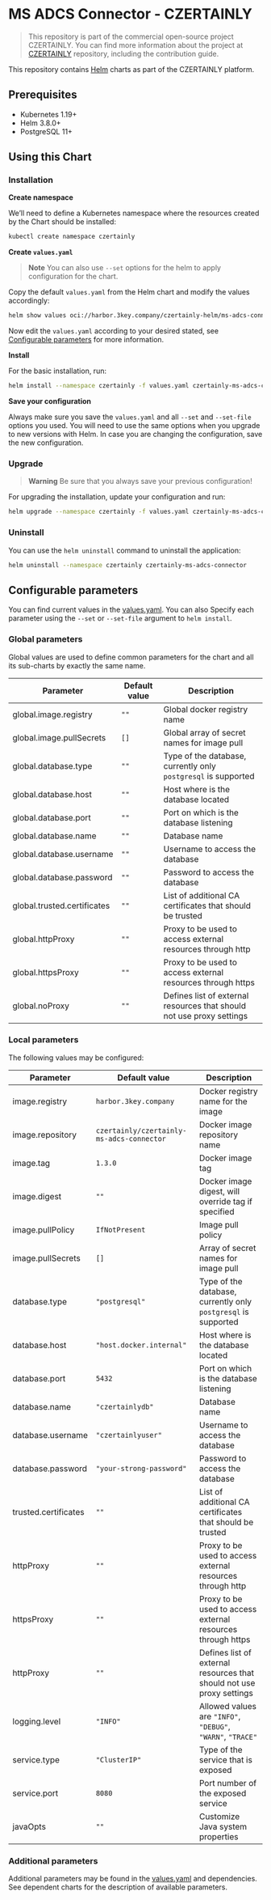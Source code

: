 # MS ADCS Connector - CZERTAINLY

> This repository is part of the commercial open-source project CZERTAINLY. You can find more information about the project at [CZERTAINLY](https://github.com/3KeyCompany/CZERTAINLY) repository, including the contribution guide.

This repository contains [Helm](https://helm.sh/) charts as part of the CZERTAINLY platform.

## Prerequisites
- Kubernetes 1.19+
- Helm 3.8.0+
- PostgreSQL 11+

## Using this Chart

### Installation

**Create namespace**

We’ll need to define a Kubernetes namespace where the resources created by the Chart should be installed:
```bash
kubectl create namespace czertainly
```

**Create `values.yaml`**

> **Note**
> You can also use `--set` options for the helm to apply configuration for the chart.

Copy the default `values.yaml` from the Helm chart and modify the values accordingly:
```bash
helm show values oci://harbor.3key.company/czertainly-helm/ms-adcs-connector > values.yaml
```
Now edit the `values.yaml` according to your desired stated, see [Configurable parameters](#configurable-parameters) for more information.

**Install**

For the basic installation, run:
```bash
helm install --namespace czertainly -f values.yaml czertainly-ms-adcs-connector oci://harbor.3key.company/czertainly-helm/ms-adcs-connector
```

**Save your configuration**

Always make sure you save the `values.yaml` and all `--set` and `--set-file` options you used. You will need to use the same options when you upgrade to new versions with Helm. In case you are changing the configuration, save the new configuration.

### Upgrade

> **Warning**
> Be sure that you always save your previous configuration!

For upgrading the installation, update your configuration and run:
```bash
helm upgrade --namespace czertainly -f values.yaml czertainly-ms-adcs-connector oci://harbor.3key.company/czertainly-helm/ms-adcs-connector
```

### Uninstall

You can use the `helm uninstall` command to uninstall the application:
```bash
helm uninstall --namespace czertainly czertainly-ms-adcs-connector
```

## Configurable parameters

You can find current values in the [values.yaml](values.yaml).
You can also Specify each parameter using the `--set` or `--set-file` argument to `helm install`.

### Global parameters

Global values are used to define common parameters for the chart and all its sub-charts by exactly the same name.

| Parameter                   | Default value | Description                                                           |
|-----------------------------|---------------|-----------------------------------------------------------------------|
| global.image.registry       | `""`          | Global docker registry name                                           |
| global.image.pullSecrets    | `[]`          | Global array of secret names for image pull                           |
| global.database.type        | `""`          | Type of the database, currently only `postgresql` is supported        |
| global.database.host        | `""`          | Host where is the database located                                    |
| global.database.port        | `""`          | Port on which is the database listening                               |
| global.database.name        | `""`          | Database name                                                         |
| global.database.username    | `""`          | Username to access the database                                       |
| global.database.password    | `""`          | Password to access the database                                       |
| global.trusted.certificates | `""`          | List of additional CA certificates that should be trusted             |
| global.httpProxy            | `""`          | Proxy to be used to access external resources through http            |
| global.httpsProxy           | `""`          | Proxy to be used to access external resources through https           |
| global.noProxy              | `""`          | Defines list of external resources that should not use proxy settings |

### Local parameters

The following values may be configured:

| Parameter            | Default value                             | Description                                                           |
|----------------------|-------------------------------------------|-----------------------------------------------------------------------|
| image.registry       | `harbor.3key.company`                     | Docker registry name for the image                                    |
| image.repository     | `czertainly/czertainly-ms-adcs-connector` | Docker image repository name                                          |
| image.tag            | `1.3.0`                                   | Docker image tag                                                      |
| image.digest         | `""`                                      | Docker image digest, will override tag if specified                   |
| image.pullPolicy     | `IfNotPresent`                            | Image pull policy                                                     |
| image.pullSecrets    | `[]`                                      | Array of secret names for image pull                                  |
| database.type        | `"postgresql"`                            | Type of the database, currently only `postgresql` is supported        |
| database.host        | `"host.docker.internal"`                  | Host where is the database located                                    |
| database.port        | `5432`                                    | Port on which is the database listening                               |
| database.name        | `"czertainlydb"`                          | Database name                                                         |
| database.username    | `"czertainlyuser"`                        | Username to access the database                                       |
| database.password    | `"your-strong-password"`                  | Password to access the database                                       |
| trusted.certificates | `""`                                      | List of additional CA certificates that should be trusted             |
| httpProxy            | `""`                                      | Proxy to be used to access external resources through http            |
| httpsProxy           | `""`                                      | Proxy to be used to access external resources through https           |
| httpProxy            | `""`                                      | Defines list of external resources that should not use proxy settings |
| logging.level        | `"INFO"`                                  | Allowed values are `"INFO"`, `"DEBUG"`, `"WARN"`, `"TRACE"`           |
| service.type         | `"ClusterIP"`                             | Type of the service that is exposed                                   |
| service.port         | `8080`                                    | Port number of the exposed service                                    |
| javaOpts             | `""`                                      | Customize Java system properties                                      |

### Additional parameters

Additional parameters may be found in the [values.yaml](values.yaml) and dependencies.
See dependent charts for the description of available parameters.